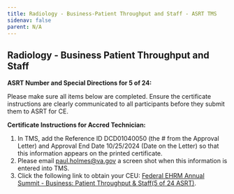 ```yaml
---
title: Radiology - Business-Patient Throughput and Staff - ASRT TMS
sidenav: false
parent: N/A
---
```

## **Radiology - Business Patient Throughput and Staff** 

**ASRT Number and Special Directions for 5 of 24:**

Please make sure all items below are completed. Ensure the certificate instructions are clearly communicated to all participants before they submit them to ASRT for CE.

**Certificate Instructions for Accred Technician:**

1. In TMS, add the Reference ID DCD01040050 (the # from the Approval Letter) and Approval End Date 10/25/2024 (Date on the Letter) so that this information appears on the printed certificate.
1. Please email [paul.holmes@va.gov](mailto:paul.holmes@va.gov) a screen shot when this information is entered into TMS.
1. Click the following link to obtain your CEU: [Federal EHRM Annual Summit - Business: Patient Throughput & Staff(5 of 24 ASRT)](https://gcc02.safelinks.protection.outlook.com/?url=https%3A%2F%2Fhcm03.ns2cloud.com%2Fsf%2Flearning%3FdestUrl%3Dhttps%253a%252f%252fva-hcm03.ns2cloud.com%252flearning%252fuser%252fdeeplink_redirect.jsp%253flinkId%253dITEM_DETAILS%2526componentID%253d131013975%2526componentTypeID%253dVA%2526revisionDate%253d1723608000000%2526fromSF%253dY%26company%3DVAHCM03&data=05%7C02%7C%7C46337deb88bd4d119a3508dccd00fc96%7Ce95f1b23abaf45ee821db7ab251ab3bf%7C0%7C0%7C638610651321318122%7CUnknown%7CTWFpbGZsb3d8eyJWIjoiMC4wLjAwMDAiLCJQIjoiV2luMzIiLCJBTiI6Ik1haWwiLCJXVCI6Mn0%3D%7C0%7C%7C%7C&sdata=3FQz79LOSxM2b512HhisuBSYPrGEt7XsUApSSKaa0u0%3D&reserved=0).




